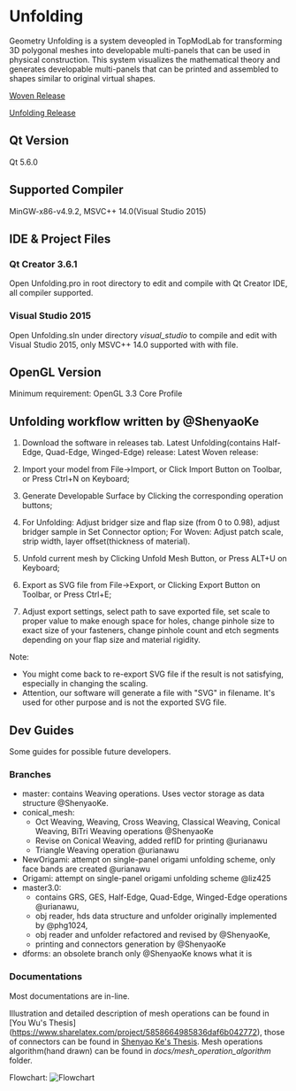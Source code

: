 # Unfolding
Geometry Unfolding is a system deveopled in TopModLab for transforming 3D polygonal meshes into developable multi-panels that can be used in physical construction. This system visualizes the mathematical theory and generates developable multi-panels that can be printed and assembled to shapes similar to original virtual shapes.

[Woven Release](https://github.com/TopModLab/Unfolding/releases/tag/v3.05.0429)

[Unfolding Release](https://github.com/TopModLab/Unfolding/releases/tag/v3.04.0929)

## Qt Version
Qt 5.6.0

## Supported Compiler
MinGW-x86-v4.9.2, MSVC++ 14.0(Visual Studio 2015)

## IDE & Project Files
### Qt Creator 3.6.1
Open Unfolding.pro in root directory to edit and compile with Qt Creator IDE, all compiler supported.
### Visual Studio 2015
Open Unfolding.sln under directory _visual_studio_  to compile and edit with Visual Studio 2015, only MSVC++ 14.0 supported with with file.

## OpenGL Version
Minimum requirement: OpenGL 3.3 Core Profile

## Unfolding workflow written by @ShenyaoKe

1. Download the software in releases tab.
Latest Unfolding(contains Half-Edge, Quad-Edge, Winged-Edge) release:
Latest Woven release:

2. Import your model from File->Import, or Click Import Button on Toolbar, or Press Ctrl+N on Keyboard;
3. Generate Developable Surface by Clicking the corresponding operation buttons;
4. For Unfolding: Adjust bridger size and flap size (from 0 to 0.98), adjust bridger sample in Set Connector option; For Woven: Adjust patch scale, strip width, layer offset(thickness of material).
5. Unfold current mesh by Clicking Unfold Mesh Button, or Press ALT+U on Keyboard;
6. Export as SVG file from File->Export, or Clicking Export Button on Toolbar, or Press Ctrl+E;
7. Adjust export settings, select path to save exported file, set scale to proper value to make enough space for holes, change pinhole size to exact size of your fasteners, change pinhole count and etch segments depending on your flap size and material rigidity.

Note:
- You might come back to re-export SVG file if the result is not satisfying, especially in changing the scaling. 
- Attention, our software will generate a file with "SVG" in filename. It's used for other purpose and is not the exported SVG file. 

## Dev Guides
Some guides for possible future developers.

### Branches
- master: contains Weaving operations. Uses vector storage as data structure @ShenyaoKe.
- conical_mesh: 
  - Oct Weaving, Weaving, Cross Weaving, Classical Weaving, Conical Weaving, BiTri Weaving operations @ShenyaoKe
  - Revise on Conical Weaving, added refID for printing @urianawu
  - Triangle Weaving operation @urianawu
- NewOrigami: attempt on single-panel origami unfolding scheme, only face bands are created @urianawu
- Origami: attempt on single-panel origami unfolding scheme @liz425
- master3.0: 
  - contains GRS, GES, Half-Edge, Quad-Edge, Winged-Edge operations @urianawu, 
  - obj reader, hds data structure and unfolder originally implemented by @phg1024, 
  - obj reader and unfolder refactored and revised by @ShenyaoKe, 
  - printing and connectors generation by @ShenyaoKe
- dforms: an obsolete branch only @ShenyaoKe knows what it is

### Documentations
Most documentations are in-line. 

Illustration and detailed description of mesh operations can be found in [You Wu's Thesis] (https://www.sharelatex.com/project/5858664985836daf6b042772), those of connectors can be found in [Shenyao Ke's Thesis](). Mesh operations algorithm(hand drawn) can be found in _docs/mesh_operation_algorithm_ folder.

Flowchart: 
![Flowchart](hhttps://github.com/TopModLab/Unfolding/blob/master/docs/diagram.png)

